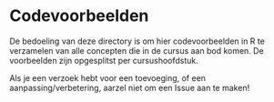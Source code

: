 # Codevoorbeelden

De bedoeling van deze directory is om hier codevoorbeelden in R te verzamelen van alle concepten die in de cursus aan bod komen. De voorbeelden zijn opgesplitst per cursushoofdstuk.

Als je een verzoek hebt voor een toevoeging, of een aanpassing/verbetering, aarzel niet om een Issue aan te maken!
